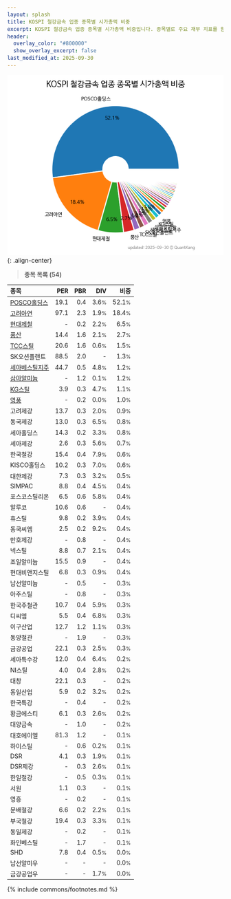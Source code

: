```yaml
---
layout: splash
title: KOSPI 철강금속 업종 종목별 시가총액 비중
excerpt: KOSPI 철강금속 업종 종목별 시가총액 비중입니다. 종목별로 주요 재무 지표를 함께 표시합니다.
header:
  overlay_color: "#800000"
  show_overlay_excerpt: false
last_modified_at: 2025-09-30
---
```



![KOSPI 철강금속 업종 종목별 시가총액 비중](/stats/sector/images/kospi_업종_철강금속_종목.png){: .align-center}


> **종목 목록 (54)**<a id="list"></a>

| **종목** | **PER** | **PBR** | **DIV** | **비중** |
| :------- | ------: | ------: | ------: | -------: |
| [POSCO홀딩스](/005490/) | 19.1 | 0.4 | 3.6<small>%</small> | 52.1<small>%</small> |
| [고려아연](/010130/) | 97.1 | 2.3 | 1.9<small>%</small> | 18.4<small>%</small> |
| [현대제철](/004020/) | - | 0.2 | 2.2<small>%</small> | 6.5<small>%</small> |
| [풍산](/103140/) | 14.4 | 1.6 | 2.1<small>%</small> | 2.7<small>%</small> |
| [TCC스틸](/002710/) | 20.6 | 1.6 | 0.6<small>%</small> | 1.5<small>%</small> |
| SK오션플랜트 | 88.5 | 2.0 | - | 1.3<small>%</small> |
| [세아베스틸지주](/001430/) | 44.7 | 0.5 | 4.8<small>%</small> | 1.2<small>%</small> |
| [삼아알미늄](/006110/) | - | 1.2 | 0.1<small>%</small> | 1.2<small>%</small> |
| [KG스틸](/016380/) | 3.9 | 0.3 | 4.7<small>%</small> | 1.1<small>%</small> |
| [영풍](/000670/) | - | 0.2 | 0.0<small>%</small> | 1.0<small>%</small> |
| 고려제강 | 13.7 | 0.3 | 2.0<small>%</small> | 0.9<small>%</small> |
| 동국제강 | 13.0 | 0.3 | 6.5<small>%</small> | 0.8<small>%</small> |
| 세아홀딩스 | 14.3 | 0.2 | 3.3<small>%</small> | 0.8<small>%</small> |
| 세아제강 | 2.6 | 0.3 | 5.6<small>%</small> | 0.7<small>%</small> |
| 한국철강 | 15.4 | 0.4 | 7.9<small>%</small> | 0.6<small>%</small> |
| KISCO홀딩스 | 10.2 | 0.3 | 7.0<small>%</small> | 0.6<small>%</small> |
| 대한제강 | 7.3 | 0.3 | 3.2<small>%</small> | 0.5<small>%</small> |
| SIMPAC | 8.8 | 0.4 | 4.5<small>%</small> | 0.4<small>%</small> |
| 포스코스틸리온 | 6.5 | 0.6 | 5.8<small>%</small> | 0.4<small>%</small> |
| 알루코 | 10.6 | 0.6 | - | 0.4<small>%</small> |
| 휴스틸 | 9.8 | 0.2 | 3.9<small>%</small> | 0.4<small>%</small> |
| 동국씨엠 | 2.5 | 0.2 | 9.2<small>%</small> | 0.4<small>%</small> |
| 만호제강 | - | 0.8 | - | 0.4<small>%</small> |
| 넥스틸 | 8.8 | 0.7 | 2.1<small>%</small> | 0.4<small>%</small> |
| 조일알미늄 | 15.5 | 0.9 | - | 0.4<small>%</small> |
| 현대비앤지스틸 | 6.8 | 0.3 | 0.9<small>%</small> | 0.4<small>%</small> |
| 남선알미늄 | - | 0.5 | - | 0.3<small>%</small> |
| 아주스틸 | - | 0.8 | - | 0.3<small>%</small> |
| 한국주철관 | 10.7 | 0.4 | 5.9<small>%</small> | 0.3<small>%</small> |
| 디씨엠 | 5.5 | 0.4 | 6.8<small>%</small> | 0.3<small>%</small> |
| 이구산업 | 12.7 | 1.2 | 1.1<small>%</small> | 0.3<small>%</small> |
| 동양철관 | - | 1.9 | - | 0.3<small>%</small> |
| 금강공업 | 22.1 | 0.3 | 2.5<small>%</small> | 0.3<small>%</small> |
| 세아특수강 | 12.0 | 0.4 | 6.4<small>%</small> | 0.2<small>%</small> |
| NI스틸 | 4.0 | 0.4 | 2.8<small>%</small> | 0.2<small>%</small> |
| 대창 | 22.1 | 0.3 | - | 0.2<small>%</small> |
| 동일산업 | 5.9 | 0.2 | 3.2<small>%</small> | 0.2<small>%</small> |
| 한국특강 | - | 0.4 | - | 0.2<small>%</small> |
| 황금에스티 | 6.1 | 0.3 | 2.6<small>%</small> | 0.2<small>%</small> |
| 대양금속 | - | 1.0 | - | 0.2<small>%</small> |
| 대호에이엘 | 81.3 | 1.2 | - | 0.1<small>%</small> |
| 하이스틸 | - | 0.6 | 0.2<small>%</small> | 0.1<small>%</small> |
| DSR | 4.1 | 0.3 | 1.9<small>%</small> | 0.1<small>%</small> |
| DSR제강 | - | 0.3 | 2.6<small>%</small> | 0.1<small>%</small> |
| 한일철강 | - | 0.5 | 0.3<small>%</small> | 0.1<small>%</small> |
| 서원 | 1.1 | 0.3 | - | 0.1<small>%</small> |
| 영흥 | - | 0.2 | - | 0.1<small>%</small> |
| 문배철강 | 6.6 | 0.2 | 2.2<small>%</small> | 0.1<small>%</small> |
| 부국철강 | 19.4 | 0.3 | 3.3<small>%</small> | 0.1<small>%</small> |
| 동일제강 | - | 0.2 | - | 0.1<small>%</small> |
| 화인베스틸 | - | 1.7 | - | 0.1<small>%</small> |
| SHD | 7.8 | 0.4 | 0.5<small>%</small> | 0.0<small>%</small> |
| 남선알미우 | - | - | - | 0.0<small>%</small> |
| 금강공업우 | - | - | 1.7<small>%</small> | 0.0<small>%</small> |

{% include commons/footnotes.md %}
